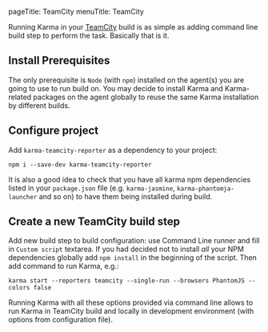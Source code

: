 pageTitle: TeamCity
menuTitle: TeamCity

Running Karma in your [TeamCity] build is as simple as adding command line build
step to perform the task. Basically that is it.

## Install Prerequisites
The only prerequisite is `Node` (with `npm`) installed on the agent(s) you are going to use to
run build on.
You may decide to install Karma and Karma-related packages on the agent globally to reuse the same
Karma installation by different builds.

## Configure project
Add `karma-teamcity-reporter` as a dependency to your project:

    npm i --save-dev karma-teamcity-reporter

It is also a good idea to check that you have all karma npm dependencies listed in your
`package.json` file (e.g. `karma-jasmine`, `karma-phantomja-launcher` and so on) to have them
being installed during build.

## Create a new TeamCity build step
Add new build step to build configuration: use Command Line runner and fill in `Custom
script` textarea. If you had decided not to install *all* your NPM dependencies globally
add `npm install` in the beginning of the script. Then add command to run Karma, e.g.:

    karma start --reporters teamcity --single-run --browsers PhantomJS --colors false

Running Karma with all these options provided via command line allows to run Karma in
TeamCity build and locally in development environment (with options from configuration
file).

[TeamCity]: https://www.jetbrains.com/teamcity/
